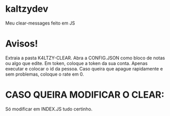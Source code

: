 # kaltzydev
Meu clear-messages feito em JS

# Avisos!
Extraia a pasta K4LTZY-CLEAR.
Abra a CONFIG.JSON como bloco de notas ou algo que edite.
Em token, coloque a token da sua conta.
Apenas executar e colocar o id da pessoa.
Caso queira que apague rapidamente e sem problemas, coloque o rate em 0.

# CASO QUEIRA MODIFICAR O CLEAR:

Só modificar em INDEX.JS tudo certinho.


